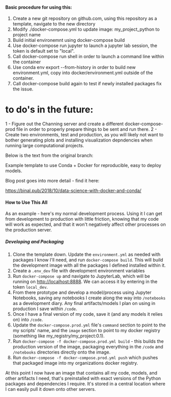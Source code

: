 #### Basic procedure for using this:
1. Create a new git repository on github.com, using this repository as a template, navigate to the new directory
2. Modify ./docker-compose.yml to update image: my_project_python to project name
3. Build initial environemnt using docker-compose build
4. Use docker-compose run jupyter to launch a jupyter lab session, the token is default set to "local".
5. Call docker-compose run shell in order to launch a command line within the container
6. Use conda env export --from-history in order to build new environment.yml, copy into docker/environment.yml outside of the container.
7. Call docker-compose build again to test if newly installed packages fix the issue.

# to do's in the future:
1 - Figure out the Channing server and create a different docker-compose-prod file in order to properly prepare things to be sent and run there.
2 - Create two environments, test and production, as you will likely not want to bother generating plots and installing visualization depndencies when running large computational projects.



Below is the text from the original branch:

Example template to use Conda + Docker for reproducible, easy to deploy models.

Blog post goes into more detail - find it here:

https://binal.pub/2018/10/data-science-with-docker-and-conda/

#### How to Use This All

As an example - here's my normal development process. Using it I can get from development to production with little friction, knowing that my code will work as expected, and that it won't negatively affect other processes on the production server.

##### Developing and Packaging

1. Clone the template down. Update the `environment.yml` as needed with packages I know I'll need, and run `docker-compose build`. This will build the development image with all the packages I defined installed within it.
2. Create a `.env_dev` file with development environment variables
3. Run `docker-compose up` and navigate to JupyterLab, which will be running on [http://localhost:8888](http://localhost:8888). We can access it by entering in the token `local_dev`.
4. From there prototype and develop a model/process using Jupyter Notebooks, saving any notebooks I create along the way into `/notebooks` as a development diary. Any final artifacts/models I plan on using in production I save within `/code`.
5. Once I have a final version of my code, save it (and any models it relies on) into `/code`.
6. Update the `docker-compose.prod.yml` file's `command` section to point to the my scripts' name, and the `image` section to point to my docker registry (something like my_registry/my_project:0.1).
7. Run `docker-compose -f docker-compose.prod.yml build` - this builds the production version of the image, packaging everything in the `/code` and `/notebooks` directories directly onto the image.
8. Run `docker-compose -f docker-compose.prod.yml push` which pushes that packaged image into my organizations docker registry.

At this point I now have an image that contains all my code, models, and other artifacts I need, that's preinstalled with exact versions of the Python packages and dependencies I require. It's stored in a central location where I can easily pull it down onto other servers.
